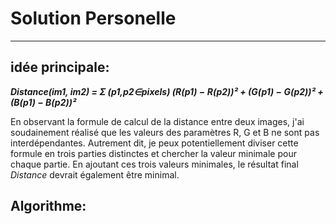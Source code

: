 # Solution Personelle

---
## idée principale:

***Distance(im1, im2) = Σ (p1,p2∈pixels) (R(p1) − R(p2))² + (G(p1) − G(p2))² + (B(p1) − B(p2))²***

En observant la formule de calcul de la distance entre deux images,
j'ai soudainement réalisé que les valeurs des paramètres R, G et B ne sont pas interdépendantes. 
Autrement dit, je peux potentiellement diviser cette formule en trois parties distinctes 
et chercher la valeur minimale pour chaque partie. 
En ajoutant ces trois valeurs minimales, 
le résultat final *Distance* devrait également être minimal.

## Algorithme:



